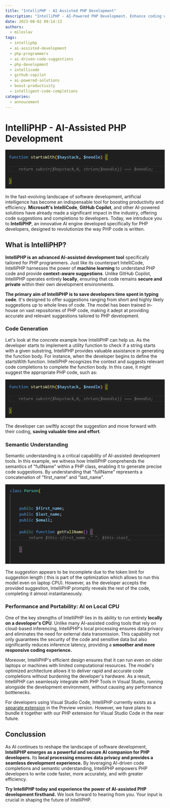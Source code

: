 ```yaml
---
title: "IntelliPHP - AI-Assisted PHP Development"
description: "IntelliPHP - AI-Powered PHP Development. Enhance coding with context-aware suggestions. Boost productivity."
date: 2023-08-02 09:14:13
authors:
  - miloslav
tags:
  - intelliphp
  - ai-assisted-development
  - php-programmers
  - ai-driven-code-suggestions
  - php-development
  - intellicode
  - github-copilot
  - ai-powered-solutions
  - boost-productivity
  - intelligent-code-completions
categories:
  - annoucement
---
```


# IntelliPHP - AI-Assisted PHP Development

![Cover Image](imgs/startsWith.png)

In the fast-evolving landscape of software development, artificial intelligence has become an indispensable tool for boosting productivity and efficiency. **Microsoft's IntelliCode**, **GitHub Copilot**, and other AI-powered solutions have already made a significant impact in the industry, offering code suggestions and completions to developers. Today, we introduce you to **IntelliPHP**, an innovative AI engine developed specifically for PHP developers, designed to revolutionize the way PHP code is written.

<!-- more -->

## What is IntelliPHP?

**IntelliPHP is an advanced AI-assisted development tool** specifically tailored for PHP programmers. Just like its counterpart IntelliCode, IntelliPHP harnesses the power of **machine learning** to understand PHP code and provide **context-aware suggestions**. Unlike GitHub Copilot, IntelliPHP operates entirely **locally**, ensuring that code remains **secure and private** within their own development environments.

**The primary aim of IntelliPHP is to save developers time spent in typing code**. It's designed to offer suggestions ranging from short and highly likely suggestions up to whole lines of code. The model has been trained in-house on vast repositories of PHP code, making it adept at providing accurate and relevant suggestions tailored to PHP development.

### Code Generation

Let's look at the concrete example how IntelliPHP can help us. As the developer starts to implement a utility function to check if a string starts with a given substring, IntelliPHP provides valuable assistance in generating the function body. For instance, when the developer begins to define the startsWith function. IntelliPHP recognizes the context and suggests relevant code completions to complete the function body. In this case, it might suggest the appropriate PHP code, such as:

![IntelliPHP suggests body of startsWith function](imgs/startsWith.png)

The developer can swiftly accept the suggestion and move forward with their coding, **saving valuable time and effort**.

### Semantic Understanding

Semantic understanding is a critical capability of AI-assisted development tools. In this example, we witness how IntelliPHP comprehends the semantics of "fullName" within a PHP class, enabling it to generate precise code suggestions. By understanding that "fullName" represents a concatenation of "first_name" and "last_name".

![IntelliPHP understand what words mean](imgs/fullName.png)

The suggestion appears to be incomplete due to the token limit for suggestion length ( this is part of the optimization which allows to run this model even on laptop CPU). However, as the developer accepts the provided suggestion, IntelliPHP promptly reveals the rest of the code, completing it almost instantaneously.

### Performance and Portability: AI on Local CPU

One of the key strengths of IntelliPHP lies in its ability to run entirely **locally on a developer's CPU**. Unlike many AI-assisted coding tools that rely on cloud-based inferencing, IntelliPHP's local processing ensures data privacy and eliminates the need for external data transmission. This capability not only guarantees the security of the code and sensitive data but also significantly reduces inference latency, providing a **smoother and more responsive coding experience.**

Moreover, IntelliPHP's efficient design ensures that it can run even on older laptops or machines with limited computational resources. The model's optimized architecture allows it to deliver rapid and accurate code completions without burdening the developer's hardware. As a result, IntelliPHP can seamlessly integrate with PHP Tools in Visual Studio, running alongside the development environment, without causing any performance bottlenecks.

For developers using Visual Studio Code, IntelliPHP currently exists as a [separate extension](https://marketplace.visualstudio.com/items?itemName=DEVSENSE.intelli-php-vscode) in the Preview version. However, we have plans to bundle it together with our PHP extension for Visual Studio Code in the near future. 

## Conclussion

As AI continues to reshape the landscape of software development, **IntelliPHP emerges as a powerful and secure AI companion for PHP developers.** Its **local processing ensures data privacy and provides a seamless development experience.** By leveraging AI-driven code completions and semantic understanding, IntelliPHP empowers PHP developers to write code faster, more accurately, and with greater efficiency.

**Try IntelliPHP today and experience the power of AI-assisted PHP development firsthand.** We look forward to hearing from you. Your input is crucial in shaping the future of IntelliPHP.

